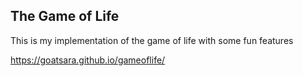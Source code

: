 ## The Game of Life
This is my implementation of the game of life with some fun features

https://goatsara.github.io/gameoflife/
